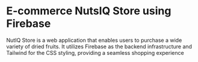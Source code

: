 # E-commerce NutsIQ Store using Firebase
 NutIQ Store is a web application that enables users to purchase a wide variety of dried fruits. It utilizes Firebase as the backend infrastructure and Tailwind for the CSS styling, providing a seamless shopping experience
